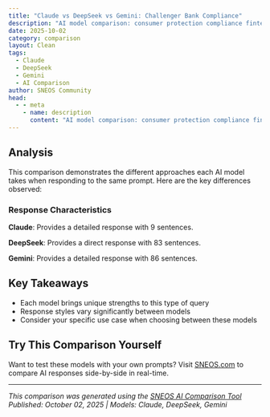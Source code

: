```yaml
---
title: "Claude vs DeepSeek vs Gemini: Challenger Bank Compliance"
description: "AI model comparison: consumer protection compliance fintech..."
date: 2025-10-02
category: comparison
layout: Clean
tags:
  - Claude
  - DeepSeek
  - Gemini
  - AI Comparison
author: SNEOS Community
head:
  - - meta
    - name: description
      content: "AI model comparison: consumer protection compliance fintech..."
---
```


<ChatComparison
  title="Claude vs DeepSeek vs Gemini: Challenger Bank Compliance"
  prompt="consumer protection compliance fintech"
  :responses='{
    "Claude": "# Consumer Protection Compliance in Fintech\n\n## Key Regulatory Frameworks\n\n### **Federal Regulations**\n- **Consumer Financial Protection Act (CFPA)**\n- **Fair Credit Reporting Act (FCRA)**\n- **Truth in Lending Act (TILA)**\n- **Equal Credit Opportunity Act (ECOA)**\n- **Electronic Fund Transfer Act (EFTA)**\n- **Fair Debt Collection Practices Act (FDCPA)**\n- **Gramm-Leach-Bliley Act (GLBA)**\n\n### **State-Level Compliance**\n- Money transmitter licenses\n- Lending licenses\n- Data protection laws\n- Usury laws\n\n## Core Compliance Areas\n\n### **1. Transparency \u0026 Disclosure**\n- **Clear fee structures**\n- **Terms and conditions** in plain language\n- **APR calculations** for lending products\n- **Privacy policies** and data usage disclosures\n- **Risk disclosures** for investment products\n\n### **2. Fair Lending Practices**\n- Anti-discrimination measures\n- Equal access to financial services\n- Responsible underwriting standards\n- Alternative credit scoring transparency\n\n### **3. Data Protection \u0026 Privacy**\n- **GDPR compliance** (for EU customers)\n- **CCPA compliance** (California)\n- Secure data handling and storage\n- Customer consent management\n- Data breach notification procedures\n\n### **4. Anti-Money Laundering (AML)**\n- Customer identification programs (CIP)\n- Suspicious activity reporting (SAR)\n- Know Your Customer (KYC) procedures\n- Transaction monitoring\n\n## Industry-Specific Considerations\n\n### **Digital Payments**\n- PCI DSS compliance\n- EFTA Regulation E compliance\n- Error resolution procedures\n- Unauthorized transaction protections\n\n### **Digital Lending**\n- Truth in Lending Act compliance\n- Fair Credit Reporting Act adherence\n- Debt collection compliance\n- State licensing requirements\n\n### **Investment Platforms**\n- SEC registration and compliance\n- Fiduciary responsibilities\n- Risk assessment and suitability\n- Market manipulation prevention\n\n### **Cryptocurrency/Blockchain**\n- FinCEN guidance compliance\n- State money transmitter laws\n- Securities law considerations\n- Tax reporting requirements\n\n## Compliance Implementation Strategy\n\n### **1. Regulatory Mapping**\n\u0060\u0060\u0060\n\u2022 Identify applicable regulations by:\n  - Business model\n  - Geographic presence\n  - Customer segments\n  - Product offerings\n\u0060\u0060\u0060\n\n### **2. Compliance Program Development**\n- Designate compliance officers\n- Create policies and procedures\n- Implement monitoring systems\n- Establish audit trails\n\n### **3. Technology Solutions**\n- RegTech integration\n- Automated compliance monitoring\n- Real-time transaction screening\n- Compliance dashboards and reporting\n\n### **4. Staff Training**\n- Regular compliance training programs\n- Updates on regulatory changes\n- Incident response procedures\n- Customer service compliance protocols\n\n## Emerging Compliance Challenges\n\n### **Open Banking**\n- API security standards\n- Third-party risk management\n- Data sharing agreements\n- Customer consent mechanisms\n\n### **AI and Machine Learning**\n- Algorithmic bias prevention\n- Explainable AI requirements\n- Model governance frameworks\n- Fair lending algorithm compliance\n\n### **Cross-Border Operations**\n- Multi-jurisdictional compliance\n- International data transfers\n- Currency regulations\n- Tax compliance across borders\n\n## Best Practices\n\n### **Proactive Compliance**\n- Stay ahead of regulatory changes\n- Engage with regulators early\n- Participate in industry working groups\n- Implement compliance-by-design principles\n\n### **Documentation \u0026 Audit**\n- Maintain comprehensive compliance records\n- Regular internal audits\n- Third-party compliance assessments\n- Incident documentation and remediation\n\n### **Customer-Centric Approach**\n- Clear communication channels\n- Efficient complaint resolution\n- Accessible customer support\n- Educational resources\n\n## Regulatory Technology (RegTech) Solutions\n\n### **Monitoring \u0026 Reporting**\n- Real-time transaction monitoring\n- Automated regulatory reporting\n- Compliance dashboard analytics\n- Risk scoring and alerts\n\n### **Identity \u0026 Verification**\n- Digital identity verification\n- Biometric authentication\n- Document verification systems\n- Ongoing customer monitoring\n\nWould you like me to elaborate on any specific aspect of fintech consumer protection compliance, such as a particular regulation, industry segment, or implementation strategy?",
    "DeepSeek": "Of course. This is a critical and complex area. Here is a comprehensive guide to consumer protection compliance for fintech companies.\n\n### Why Consumer Protection is Paramount for Fintech\n\nFintechs operate at the intersection of finance, technology, and regulation. This creates unique risks:\n*   **Speed \u0026 Innovation:** Products are built and launched quickly, sometimes outpacing internal compliance.\n*   **Data-Centric:** They handle vast amounts of sensitive personal and financial data.\n*   **Consumer Trust:** As new entrants, building trust is essential for survival and growth. A single compliance failure can destroy reputation.\n*   **Regulatory Scrutiny:** Agencies like the CFPB have explicitly stated that **\u0022digital-first does not mean compliance-last.\u0022** They are intensely focused on fintechs.\n\n---\n\n### Core Pillars of Fintech Consumer Protection Compliance\n\nA robust compliance program should be built around these key areas:\n\n#### 1. Transparency and Fair Lending\nThis is the bedrock of consumer trust and a primary focus of regulators.\n\n*   **Truth in Lending Act (TILA):** Requires clear disclosure of loan costs, including the Annual Percentage Rate (APR), finance charges, and payment schedule **before** the consumer is bound.\n*   **Equal Credit Opportunity Act (ECOA):** Prohibits discrimination in any aspect of a credit transaction based on race, color, religion, national origin, sex, marital status, age, income from public assistance, or exercise of consumer rights.\n    *   **Fintech Challenge:** Algorithmic bias. Your underwriting models must be regularly tested for \u0022disparate impact,\u0022 even if the discrimination is unintentional.\n*   **Fair Credit Reporting Act (FCRA):** Governs how you use consumer reports (from credit bureaus) and how you handle information you report to them. Requires specific procedures for adverse action notices if you deny credit based on a report.\n\n#### 2. Privacy and Data Security\nFintechs are data companies, making this a top priority.\n\n*   **Gramm-Leach-Bliley Act (GLBA):** The cornerstone of financial data privacy.\n    *   **Privacy Rule:** Requires you to provide customers with a clear, conspicuous privacy notice explaining your information-sharing practices. They must have the right to \u0022opt-out\u0022 of sharing their nonpublic personal information with certain third parties.\n    *   **Safeguards Rule:** Mandates a comprehensive written information security program to protect customer data.\n*   **Data Minimization \u0026 Consent:** Only collect data necessary for your service. Be explicit about how it will be used and obtain clear consent.\n\n#### 3. Fair Dealing and Ethical Practices\nHow you treat customers throughout their journey is critical.\n\n*   **Consumer Financial Protection Act (CFPA):** Prohibits \u0022Unfair, Deceptive, or Abusive Acts or Practices\u0022 (UDAAP). This is a broad and powerful tool for regulators.\n    *   **Deceptive:** A representation, omission, or practice that is likely to mislead a reasonable consumer.\n    *   **Unfair:** Causes or is likely to cause substantial injury that consumers cannot reasonably avoid and is not outweighed by countervailing benefits.\n    *   **Abusive:** Takes unreasonable advantage of a consumer\u2019s lack of understanding, inability to protect themselves, or reasonable reliance on you.\n*   **Fair Debt Collection Practices Act (FDCPA):** If you collect debts (including your own), you must follow strict rules regarding communication, harassment, and misrepresentation.\n\n#### 4. Operational Clarity and Dispute Resolution\nManaging customer expectations and problems is key to compliance.\n\n*   **Electronic Fund Transfer Act (EFTA):** Establishes the rights and liabilities for electronic transfers (e.g., debit cards, ATMs, ACH). Requires clear disclosure of terms and error resolution procedures.\n*   **Clear Terms of Service:** Your user agreements must be easy to understand, not buried in legalese. Clearly state fees, liability, and user responsibilities.\n*   **Robust Customer Support:** Have accessible channels for customers to get help, ask questions, and report problems. A slow or unresponsive support system can be deemed an \u0022unfair\u0022 practice.\n\n---\n\n### A Practical Compliance Framework for Fintechs\n\nBuilding a compliance program from scratch can be daunting. Follow this lifecycle approach:\n\n**1. Design \u0026 Build (Pre-Launch)**\n*   **Compliance by Design:** Integrate compliance and legal into the product development lifecycle from day one. Don\u0027t try to \u0022bolt it on\u0022 later.\n*   **Jurisdictional Analysis:** Determine which federal and state laws apply to your specific product and business model (e.g., money transmitter licenses, lending licenses).\n*   **Partner Vetting:** If you rely on Banking-as-a-Service (BaaS) partners or other third parties, conduct thorough due diligence. **Their compliance is your compliance.** Regulators will hold you accountable for your partners\u0027 actions.\n\n**2. Implement \u0026 Monitor (Post-Launch)**\n*   **Clear Disclosures:** Ensure all marketing materials, websites, and in-app flows provide accurate, non-misleading information. Test them with real users for clarity.\n*   **Algorithmic Auditing:** Regularly test your AI/ML models for fairness, bias, and accuracy. Document the process.\n*   **Compliance Monitoring:** Implement ongoing monitoring of transactions, customer complaints, and marketing materials for red flags.\n\n**3. Respond \u0026 Adapt (Ongoing)**\n*   **Complaint Management:** Establish a formal system to track, investigate, and resolve consumer complaints. Analyze them for systemic issues.\n*   **Incident Response Plan:** Have a clear plan for data breaches, service outages, or other operational failures, including timely customer notification.\n*   **Staying Current:** Financial regulation is not static. Assign responsibility for tracking regulatory updates (from CFPB, FTC, OCC, etc.) and adapting your program accordingly.\n\n### Common Fintech Pitfalls to Avoid\n\n*   **\u0022Dark Patterns\u0022 in UI/UX:** Designing interfaces to trick users into doing something they don\u0027t intend (e.g., making it hard to cancel a subscription). Regulators are cracking down on this as a UDAAP violation.\n*   **Overstating Security:** Making claims like \u0022100% secure\u0022 or \u0022unhackable\u0022 that you cannot guarantee.\n*   **Burying Key Terms:** Hiding important fees or arbitration clauses deep in a terms of service agreement.\n*   **Ignoring State Laws:** Focusing only on federal law and missing critical state-level money transmission, lending, or usury laws.\n\n### Key Regulatory Bodies to Watch\n\n*   **Consumer Financial Protection Bureau (CFPB):** The primary federal regulator for consumer financial products and services.\n*   **Federal Trade Commission (FTC):** Enforces consumer protection laws, particularly around privacy, data security, and advertising.\n*   **State Regulators:** State Attorneys General and state banking/financial services departments are extremely active. They often collaborate on multi-state actions.\n*   **FFIEC (Federal Financial Institutions Examination Council):** Provides examination guidelines for financial institutions, which many BaaS partners and their fintech clients are expected to follow.\n\n### Conclusion\n\nFor a fintech, a strong consumer protection compliance program is not just a legal requirement\u2014it\u0027s a competitive advantage. It builds the trust necessary to attract and retain customers, satisfies partners and investors, and ultimately creates a more sustainable and defensible business.\n\n**Disclaimer:** This is for informational purposes only and does not constitute legal advice. You must consult with qualified legal counsel to address the specific circumstances of your fintech business.",
    "Gemini": "Okay, let\u0027s break down the intersection of Consumer Protection Compliance and Fintech. This is a critical and rapidly evolving area.\n\n**Understanding the Key Components:**\n\n*   **Consumer Protection Compliance:**  This refers to the legal and regulatory obligations placed on businesses to protect consumers from unfair, deceptive, or abusive practices. The goal is to ensure fair and transparent transactions and protect consumer rights.\n    *   **Key Areas:**\n        *   **Data Privacy and Security:** Protecting consumer\u0027s personal and financial information.\n        *   **Fair Lending:** Avoiding discriminatory lending practices.\n        *   **Truth in Lending/Advertising:**  Clearly and accurately disclosing loan terms, fees, and conditions.\n        *   **Debt Collection Practices:** Following rules regarding how debt can be collected.\n        *   **Anti-Money Laundering (AML) and Know Your Customer (KYC):** Preventing financial crime.\n        *   **Payment Processing Compliance (PCI DSS):** Ensuring secure handling of credit card information.\n        *   **Error Resolution:**  Having a process for resolving consumer complaints and disputes.\n        *   **Accessibility:** Ensuring products and services are accessible to all consumers, including those with disabilities.\n*   **Fintech (Financial Technology):**  This encompasses companies that use technology to improve or automate financial services.\n    *   **Examples:**\n        *   **Digital Lending Platforms:**  Offering loans online.\n        *   **Payment Processors:**  Facilitating online and mobile payments.\n        *   **Robo-Advisors:**  Providing automated investment advice.\n        *   **Cryptocurrency Exchanges and Wallets:**  Platforms for buying, selling, and storing digital currencies.\n        *   **Mobile Banking Apps:**  Offering banking services through smartphones.\n        *   **Buy Now, Pay Later (BNPL) services:** Allowing consumers to split purchases into installments.\n        *   **Personal Finance Management Tools:** Apps and platforms that help consumers budget, track spending, and save money.\n\n**The Intersection: Where Consumer Protection Compliance Meets Fintech**\n\nFintech companies are subject to the same consumer protection laws and regulations as traditional financial institutions, and *sometimes even more* due to the innovative nature of their products and services. However, the *way* they comply is often different, leveraging technology itself.\n\n**Key Challenges and Considerations:**\n\n*   **Novelty and Innovation:**  Fintech products and services are often new and complex, which can make it difficult to apply existing regulations. Regulators are constantly trying to keep up.\n*   **Scale and Speed:** Fintech companies can grow rapidly, making it challenging to implement and maintain compliance programs.\n*   **Data-Driven Decision Making:**  Fintech relies heavily on data, which raises concerns about data privacy, security, and the potential for algorithmic bias.\n*   **Transparency and Explainability:**  Consumers may not understand how fintech products and services work, which can make it difficult for them to make informed decisions.  \u0022Black box\u0022 algorithms are a major concern.\n*   **Cybersecurity Risks:** Fintech companies are attractive targets for cyberattacks, which can compromise consumer data and financial assets.\n*   **Evolving Regulatory Landscape:**  The regulatory landscape for fintech is constantly evolving, which can create uncertainty for companies.  This includes regulations related to AI, blockchain, and digital assets.\n*   **Cross-Border Operations:** Many fintech companies operate in multiple jurisdictions, which requires them to comply with a complex web of regulations.\n\n**Examples of Consumer Protection Issues in Fintech:**\n\n*   **Predatory Lending:**  High-interest loans or unfair terms on digital lending platforms.\n*   **Data Breaches:**  Loss of sensitive consumer financial information.\n*   **Algorithmic Bias:**  Loan applications being unfairly denied due to biased algorithms.\n*   **Deceptive Marketing:**  Misleading claims about the benefits of a fintech product or service.\n*   **Unfair Debt Collection Practices:**  Harassing or abusive debt collection tactics.\n*   **Cryptocurrency Scams:**  Fraudulent schemes involving cryptocurrencies.\n*   **Lack of Transparency:** Hidden fees or complicated terms and conditions.\n*   **Inadequate Dispute Resolution:**  Difficulty resolving errors or complaints.\n\n**How Fintech Companies are Addressing Consumer Protection Compliance:**\n\n*   **Building Compliance Programs:**  Developing and implementing policies and procedures to ensure compliance with all applicable laws and regulations.  This includes designation of a Compliance Officer.\n*   **Investing in Technology:**  Using technology to automate compliance processes, such as KYC/AML screening, fraud detection, and data security.\n*   **Developing Data Privacy Programs:**  Implementing robust data privacy policies and procedures to protect consumer data.\n*   **Ensuring Transparency:**  Providing clear and concise disclosures about the terms and conditions of their products and services.\n*   **Implementing Fair Lending Programs:**  Developing and implementing policies and procedures to prevent discriminatory lending practices.\n*   **Training Employees:**  Training employees on consumer protection laws and regulations.\n*   **Working with Regulators:**  Engaging with regulators to understand and address emerging regulatory issues.\n*   **Using AI and Machine Learning Responsibly:**  Developing and deploying AI/ML algorithms in a fair and transparent manner.\n*   **Enhanced Authentication and Security:** Implementing multi-factor authentication, biometric security, and other security measures to protect consumer accounts.\n*   **Real-Time Monitoring:** Implementing systems to monitor transactions and identify potential fraud or suspicious activity in real time.\n*   **Secure Data Storage and Encryption:** Using secure data storage and encryption techniques to protect consumer data.\n*   **Consumer Education:**  Providing consumers with educational resources to help them understand fintech products and services.\n*   **Robust Dispute Resolution Processes:** Establishing clear and easy-to-use processes for consumers to file complaints and resolve disputes.\n*   **Compliance Automation Tools:** Implementing software solutions that automate compliance tasks, such as KYC/AML screening, transaction monitoring, and regulatory reporting.\n*   **RegTech Solutions:** Leveraging regulatory technology (RegTech) solutions to improve efficiency and accuracy in compliance processes.\n\n**The Role of Regulators:**\n\n*   **Developing Clear Regulations:**  Issuing clear and comprehensive regulations that address the unique challenges of fintech.\n*   **Providing Guidance:**  Offering guidance to fintech companies on how to comply with regulations.\n*   **Enforcing Regulations:**  Taking enforcement actions against fintech companies that violate consumer protection laws.\n*   **Collaborating with Industry:**  Working with industry stakeholders to promote responsible innovation in fintech.\n*   **Monitoring Emerging Risks:**  Staying abreast of emerging risks in the fintech sector and taking steps to mitigate them.\n*   **Facilitating Innovation Sandboxes:** Creating regulatory sandboxes to allow fintech companies to test new products and services in a controlled environment.  This allows regulators to learn, and companies to innovate with less risk.\n*   **Promoting Interagency Coordination:** Coordinating with other regulatory agencies to ensure a consistent and comprehensive approach to fintech regulation.\n\n**Key Regulations and Laws:**\n\n*   **Truth in Lending Act (TILA):** Requires lenders to disclose the terms of loans in a clear and understandable manner.\n*   **Equal Credit Opportunity Act (ECOA):** Prohibits discrimination in lending based on race, religion, national origin, sex, marital status, or age.\n*   **Fair Credit Reporting Act (FCRA):** Regulates the collection, use, and sharing of consumer credit information.\n*   **Electronic Funds Transfer Act (EFTA) and Regulation E:** Protects consumers who use electronic fund transfers, such as debit card transactions and online payments.\n*   **Gramm-Leach-Bliley Act (GLBA):** Requires financial institutions to protect the privacy of consumer information.\n*   **Dodd-Frank Wall Street Reform and Consumer Protection Act:** Created the Consumer Financial Protection Bureau (CFPB) and gave it broad authority to regulate financial products and services.\n*   **State-Level Laws:** Many states have their own consumer protection laws that apply to fintech companies.\n*   **California Consumer Privacy Act (CCPA) and other state privacy laws:** Give consumers more control over their personal information.\n*   **General Data Protection Regulation (GDPR) (for companies operating in the EU):** Sets strict rules for the processing of personal data.\n*   **AML/KYC regulations:**  Require financial institutions to verify the identity of their customers and prevent money laundering.  These regulations are constantly evolving to address new technologies and risks.\n\n**The Future of Consumer Protection Compliance in Fintech:**\n\n*   **Increased Regulatory Scrutiny:**  Regulators are likely to increase their scrutiny of fintech companies as the industry continues to grow.\n*   **Greater Emphasis on Data Privacy and Security:**  Data privacy and security will become even more important as fintech companies collect and use more consumer data.\n*   **Development of New Regulations:**  New regulations are likely to be developed to address emerging issues in fintech, such as algorithmic bias and cryptocurrency scams.\n*   **Adoption of More Sophisticated Compliance Technologies:**  Fintech companies will increasingly adopt more sophisticated compliance technologies, such as AI and machine learning, to automate compliance processes.\n*   **Greater Collaboration Between Regulators and Industry:**  Regulators and industry will need to work together to promote responsible innovation in fintech and protect consumers.\n*   **Focus on Financial Inclusion:** Ensuring that fintech products and services are accessible to underserved populations and promote financial inclusion will be a key focus.\n*   **Global Harmonization:**  Efforts to harmonize regulations across different jurisdictions will be crucial for companies operating internationally.\n*   **Increased Consumer Awareness and Empowerment:**  Empowering consumers with the knowledge and tools they need to make informed decisions and protect themselves from fraud and abuse will be essential.\n\n**In Summary:**\n\nConsumer protection compliance is a critical aspect of the fintech industry. Fintech companies must prioritize compliance to build trust with consumers, avoid regulatory scrutiny, and ensure the long-term sustainability of their businesses.  By embracing technology and working collaboratively with regulators and industry stakeholders, fintech companies can create innovative and responsible financial products and services that benefit consumers.\n"
  }'
  published-date="08:38"
/>

## Analysis

This comparison demonstrates the different approaches each AI model takes when responding to the same prompt. Here are the key differences observed:

### Response Characteristics

**Claude**: Provides a detailed response with 9 sentences. 

**DeepSeek**: Provides a direct response with 83 sentences. 

**Gemini**: Provides a detailed response with 86 sentences. 

## Key Takeaways

- Each model brings unique strengths to this type of query
- Response styles vary significantly between models
- Consider your specific use case when choosing between these models

## Try This Comparison Yourself

Want to test these models with your own prompts? Visit [SNEOS.com](https://sneos.com) to compare AI responses side-by-side in real-time.

---

*This comparison was generated using the [SNEOS AI Comparison Tool](https://sneos.com)*
*Published: October 02, 2025 | Models: Claude, DeepSeek, Gemini*
